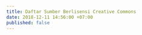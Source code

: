 ```yaml
---
title: Daftar Sumber Berlisensi Creative Commons
date: 2018-12-11 14:56:00 +07:00
published: false
---
```


